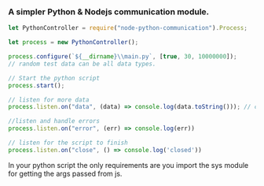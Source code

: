 ### A simpler Python & Nodejs communication module.

```javascript
let PythonController = require("node-python-communication").Process;

let process = new PythonController();

process.configure(`${__dirname}\\main.py`, [true, 30, 10000000]); 
// random test data can be all data types.

// Start the python script
process.start();

// listen for more data
process.listen.on("data", (data) => console.log(data.toString())); // convert buffer to a string

//listen and handle errors
process.listen.on("error", (err) => console.log(err))

// listen for the script to finish
process.listen.on("close", () => console.log('closed'))


```

In your python script the only requirements are you import the sys module for getting the args passed from js.

```python

```





